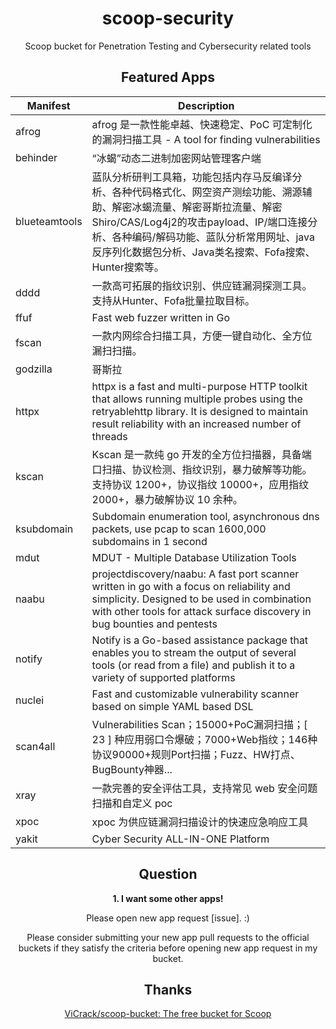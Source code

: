 <div align="center">
    <h1 align="center">scoop-security</h1>
    <p align="center">
        Scoop bucket for Penetration Testing and Cybersecurity related tools
    </p>



## Featured Apps

| Manifest      | Description                                                  |
| ------------- | ------------------------------------------------------------ |
| afrog         | afrog 是一款性能卓越、快速稳定、PoC 可定制化的漏洞扫描工具 - A tool for finding vulnerabilities |
| behinder      | “冰蝎”动态二进制加密网站管理客户端                           |
| blueteamtools | 蓝队分析研判工具箱，功能包括内存马反编译分析、各种代码格式化、网空资产测绘功能、溯源辅助、解密冰蝎流量、解密哥斯拉流量、解密Shiro/CAS/Log4j2的攻击payload、IP/端口连接分析、各种编码/解码功能、蓝队分析常用网址、java反序列化数据包分析、Java类名搜索、Fofa搜索、Hunter搜索等。 |
| dddd          | 一款高可拓展的指纹识别、供应链漏洞探测工具。支持从Hunter、Fofa批量拉取目标。 |
| ffuf          | Fast web fuzzer written in Go                                |
| fscan         | 一款内网综合扫描工具，方便一键自动化、全方位漏扫扫描。       |
| godzilla      | 哥斯拉                                                       |
| httpx         | httpx is a fast and multi-purpose HTTP toolkit that allows running multiple probes using the retryablehttp library. It is designed to maintain result reliability with an increased number of threads |
| kscan         | Kscan 是一款纯 go 开发的全方位扫描器，具备端口扫描、协议检测、指纹识别，暴力破解等功能。支持协议 1200+，协议指纹 10000+，应用指纹 2000+，暴力破解协议 10 余种。 |
| ksubdomain    | Subdomain enumeration tool, asynchronous dns packets, use pcap to scan 1600,000 subdomains in 1 second |
| mdut          | MDUT - Multiple Database Utilization Tools                   |
| naabu         | projectdiscovery/naabu: A fast port scanner written in go with a focus on reliability and simplicity. Designed to be used in combination with other tools for attack surface discovery in bug bounties and pentests |
| notify        | Notify is a Go-based assistance package that enables you to stream the output of several tools (or read from a file) and publish it to a variety of supported platforms |
| nuclei        | Fast and customizable vulnerability scanner based on simple YAML based DSL |
| scan4all      | Vulnerabilities Scan；15000+PoC漏洞扫描；[ 23 ] 种应用弱口令爆破；7000+Web指纹；146种协议90000+规则Port扫描；Fuzz、HW打点、BugBounty神器... |
| xray          | 一款完善的安全评估工具，支持常见 web 安全问题扫描和自定义 poc |
| xpoc          | xpoc 为供应链漏洞扫描设计的快速应急响应工具                  |
| yakit         | Cyber Security ALL-IN-ONE Platform                           |



## Question
**1. I want some other apps!**

Please open new app request [issue]. :)

Please consider submitting your new app pull requests to the official buckets if
they satisfy the criteria before opening new app request in my bucket.



## Thanks
[ViCrack/scoop-bucket: The free bucket for Scoop](https://github.com/ViCrack/scoop-bucket)